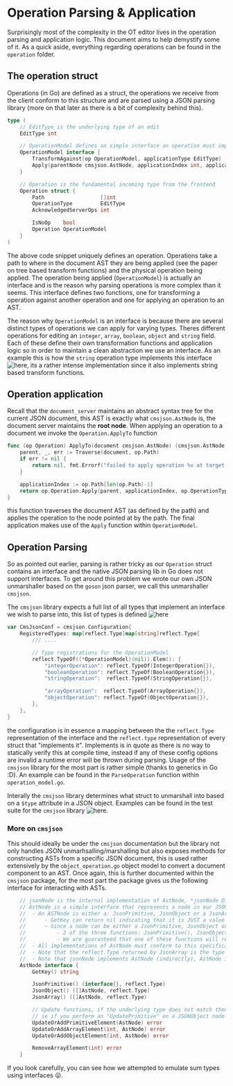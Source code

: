 # Operation Parsing & Application

Surprisingly most of the complexity in the OT editor lives in the operation parsing and application logic. This document aims to help demystify some of it. As a quick aside, everything regarding operations can be found in the `operation` folder.

## The operation struct
Operations (in Go) are defined as a struct, the operations we receive from the client conform to this structure and are parsed using a JSON parsing library (more on that later as there is a bit of complexity behind this). 
```go
type (
	// EditType is the underlying type of an edit
	EditType int

	// OperationModel defines an simple interface an operation must implement
	OperationModel interface {
		TransformAgainst(op OperationModel, applicationType EditType) (OperationModel, OperationModel)
		Apply(parentNode cmsjson.AstNode, applicationIndex int, applicationType EditType) (cmsjson.AstNode, error)
	}

	// Operation is the fundamental incoming type from the frontend
	Operation struct {
		Path                  []int
		OperationType         EditType
		AcknowledgedServerOps int

		IsNoOp    bool
		Operation OperationModel
	}
)
```
The above code snippet uniquely defines an operation. Operations take a path to where in the document AST they are being applied (see the paper on tree based transform functions) and the physical operation being applied. The operation being applied (`OperationModel`) is actually an interface and is the reason why parsing operations is more complex than it seems. This interface defines two functions, one for transforming a operation against another operation and one for applying an operation to an AST. 

The reason why `OperationModel` is an interface is because there are several distinct types of operations we can apply for varying types. Theres different operations for editing an `integer`, `array`, `boolean`, `object` and `string` field. Each of these define their own transformation functions and application logic so in order to maintain a clean abstraction we use an interface. As an example this is how the `string` operation type implements this interface ![here](../operations/string_operation.go), its a rather intense implementation since it also implements string based transform functions.


## Operation application
Recall that the `document_server` maintains an abstract syntax tree for the current JSON document, this AST is exactly what `cmsjson.AstNode` is, the document server maintains the **root node**. When applying an operation to a document we invoke the `Operation.ApplyTo` function
```go
func (op Operation) ApplyTo(document cmsjson.AstNode) (cmsjson.AstNode, error) {
	parent, _, err := Traverse(document, op.Path)
	if err != nil {
		return nil, fmt.Errorf("failed to apply operation %v at target site: %w", op, err)
	}

	applicationIndex := op.Path[len(op.Path)-1]
	return op.Operation.Apply(parent, applicationIndex, op.OperationType)
}
```
this function traverses the document AST (as defined by the path) and applies the operation to the node pointed at by the path. The final application makes use of the `Apply` function within `OperationModel`.

## Operation Parsing
So as pointed out earlier, parsing is rather tricky as our `Operation` struct contains an interface and the native JSON parsing lib in Go does not support interfaces. To get around this problem we wrote our own JSON unmarshaller based on the `goson` json parser, we call this unmarshaller `cmsjson`. 

The `cmsjson` library expects a full list of all types that implement an interface we wish to parse into, this list of types is defined ![here](../operations/json_config.go)
```go
var CmsJsonConf = cmsjson.Configuration{
	RegisteredTypes: map[reflect.Type]map[string]reflect.Type{
		/// ....

		// Type registrations for the OperationModel
		reflect.TypeOf((*OperationModel)(nil)).Elem(): {
			"integerOperation": reflect.TypeOf(IntegerOperation{}),
			"booleanOperation": reflect.TypeOf(BooleanOperation{}),
			"stringOperation":  reflect.TypeOf(StringOperation{}),

			"arrayOperation":  reflect.TypeOf(ArrayOperation{}),
			"objectOperation": reflect.TypeOf(ObjectOperation{}),
		},
	},
}
```
the configuration is in essence a mapping between the the `reflect.Type` representation of the interface and the `reflect.type` representation of every struct that "implements it". Implements is in quote as there is no way to statically verify this at compile time, instead if any of these config options are invalid a runtime error will be thrown during parsing. Usage of the `cmsjson` library for the most part is rather simple (thanks to generics in Go :D). An example can be found in the `ParseOperation` function within `operation_model.go`.

Interally the `cmsjson` library determines what struct to unmarshall into based on a `$type` attribute in a JSON object. Examples can be found in the test suite for the `cmsjson` library ![here](../../../pkg/cmsjson/cmsjson_test.go).

### More on `cmsjson`
This should ideally be under the `cmsjson` documentation but the library not only handles JSON unmarhsalling/marshalling but also exposes methods for constructing ASTs from a specific JSON document, this is used rather extensively by the `object_operation.go` object model to convert a document component to an AST. Once again, this is further documented within the `cmsjson` package, for the most part the package gives us the following interface for interacting with ASTs.
```go
	// jsonNode is the internal implementation of AstNode, *jsonNode @implements AstNode
	// AstNode is a simple interface that represents a node in our JSON AST, we have a few important constraints that should be enforced by any implementation of the AstNode, those constraints are:
	//	- An ASTNode is either a: JsonPrimitive, JsonObject or a JsonArray
	//		- GetKey can return nil indicating that it is JUST a value
	//		- Since a node can be either a JsonPrimitive, JsonObject or a JsonArray:
	// 			- 2 of the three functions: JsonPrimitive(), JsonObject(), JsonArray() will return nil (indicating the node is not of that type) while one will return an actual value
	//			- We are guaranteed that one of these functions will return a value
	//	- All implementations of AstNode must conform to this specification (there is no way within the Go type system to enforce this unfortunately :( )
	//	- Note that the reflect.Type returned by JsonArray is the type of the array, ie if it was an array of integers then the reflect.type is an integer
	//  - Note that jsonNode implements AstNode (indirectly), AstNode is of the form:
	AstNode interface {
		GetKey() string

		JsonPrimitive() (interface{}, reflect.Type)
		JsonObject() ([]AstNode, reflect.Type)
		JsonArray() ([]AstNode, reflect.Type)

		// Update functions, if the underlying type does not match then an error is thrown
		// ie if you perform an "UpdatePrimitive" on a JSONObject node
		UpdateOrAddPrimitiveElement(AstNode) error
		UpdateOrAddArrayElement(int, AstNode) error
		UpdateOrAddObjectElement(int, AstNode) error

		RemoveArrayElement(int) error
	}
```
If you look carefully, you can see how we attempted to emulate sum types using interfaces 😛.